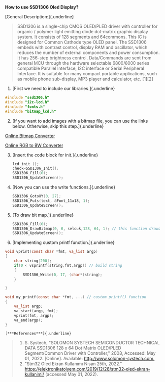 **How to use SSD1306 Oled Display?**

[General Description:]{.underline}

> SSD1306 is a single-chip CMOS OLED/PLED driver with controller for organic / polymer light emitting diode dot-matrix graphic display system. It consists of 128 segments and 64commons. This IC is designed for Common Cathode type OLED panel. The SSD1306 embeds with contrast control, display RAM and oscillator, which reduces the number of external components and power consumption. It has 256-step brightness control. Data/Commands are sent from general MCU through the hardware selectable 6800/8000 series compatible Parallel Interface, I2C interface or Serial Peripheral Interface. It is suitable for many compact portable applications, such as mobile phone sub-display, MP3 player and calculator, etc. [1][2]

1.  [First we need to include our libraries.]{.underline}

``` c
#include "ssd1306.h"
#include "i2c-lcd.h"
#include "fonts.h"
#include "bitmap_lcd.h"
```

2.  [If you want to add images with a bitmap file, you can use the links below. Otherwise, skip this step.]{.underline}

[Online Bitmap Converter](https://www.mischianti.org/images-to-byte-array-online-converter-cpp-arduino/)

[Online RGB to BW Converter](https://convertimage.net/online-photo-effects/black-and-white-photo-fx.asp?i=20220501-154138-rfuef)

3.  [Insert the code block for init.]{.underline}

    ``` c
    lcd_init ();
    check=SSD1306_Init();
    SSD1306_Fill(0);
    SSD1306_UpdateScreen();
    ```

4.  [Now you can use the write functions.]{.underline}

    ``` c
    SSD1306_GotoXY(0, 27);
    SSD1306_Puts(text, &Font_11x18, 1); 
    SSD1306_UpdateScreen();
    ```

5.  [To draw bit map.]{.underline}

    ``` c
    SSD1306_Fill(0);
    SSD1306_DrawBitmap(0, 0, selcuk,128, 64, 1); // this function draws my photo
    SSD1306_UpdateScreen();
    ```
6.  [Implementing custom printf function.]{.underline}
``` c
void vprint(const char *fmt, va_list argp)
{
    char string[200];
    if(0 < vsprintf(string,fmt,argp)) // build string
    {
        SSD1306_Write(0, 17, (char*)string);
    }

}

void my_printf(const char *fmt, ...) // custom printf() function
{
    va_list argp;
    va_start(argp, fmt);
    vprint(fmt, argp);
    va_end(argp);
}
```
    [***References***]{.underline}

> 1.  S. Systech, "SOLOMON SYSTECH SEMICONDUCTOR TECHNICAL DATA SSD1306 128 x 64 Dot Matrix OLED/PLED Segment/Common Driver with Controller," 2008, Accessed: May 01, 2022. [Online]. Available: <http://www.solomon-systech.com.>
> 2.  "Stm32 Oled Ekran Kullanımı
>     Nisan 25th, 2022."
>     <https://elektronikatolyem.com/2019/12/28/stm32-oled-ekran-kullanimi/> (accessed
>     May 01, 2022).
